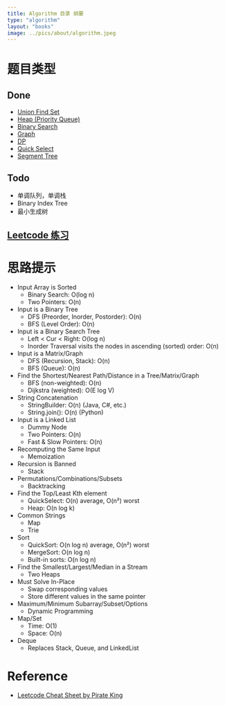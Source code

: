 ```yaml
---
title: Algorithm 目录 纲要
type: "algorithm"
layout: "books"
image: ../pics/about/algorithm.jpeg
---
```


# 题目类型
## Done
* [Union Find Set](../tech/union-find-set/)
* [Heap (Priority Queue)](../tech/heap/)
* [Binary Search](../tech/binary-search/)
* [Graph](../tech/graph/)
* [DP](../tech/dp/)
* [Quick Select](../tech/quickselect/)
* [Segment Tree](../tech/segment-tree/)

## Todo
* 单调队列，单调栈
* Binary Index Tree
* 最小生成树

## [Leetcode 练习](https://esther.fun/tags/Leetcode/)

# 思路提示
* Input Array is Sorted
  - Binary Search: O(log n)
  - Two Pointers: O(n)
* Input is a Binary Tree
  - DFS (Preorder, Inorder, Postorder): O(n)
  - BFS (Level Order): O(n)
* Input is a Binary Search Tree
  - Left < Cur < Right: O(log n)
  - Inorder Traversal visits the nodes in ascending (sorted) order: O(n)
* Input is a Matrix/Graph
  - DFS (Recursion, Stack): O(n)
  - BFS (Queue): O(n)
* Find the Shortest/Nearest Path/Distance in a Tree/Matrix/Graph
  - BFS (non-weighted): O(n)
  - Dijkstra (weighted): O(E log V)
* String Concatenation
  - StringBuilder: O(n) (Java, C#, etc.)
  - String.join(): O(n) (Python)
* Input is a Linked List
  - Dummy Node
  - Two Pointers: O(n)
  - Fast & Slow Pointers: O(n)
* Recomputing the Same Input
  - Memoization
* Recursion is Banned
  - Stack
* Permutations/Combinations/Subsets
  - Backtracking
* Find the Top/Least Kth element
  - QuickSelect: O(n) average, O(n²) worst
  - Heap: O(n log k)
* Common Strings
  - Map
  - Trie
* Sort
  - QuickSort: O(n log n) average, O(n²) worst
  - MergeSort: O(n log n)
  - Built-in sorts: O(n log n)
* Find the Smallest/Largest/Median in a Stream
  - Two Heaps
* Must Solve In-Place
  - Swap corresponding values
  - Store different values in the same pointer
* Maximum/Minimum Subarray/Subset/Options
  - Dynamic Programming
* Map/Set
  - Time: O(1)
  - Space: O(n)
* Deque
  - Replaces Stack, Queue, and LinkedList

# Reference
* [Leetcode Cheat Sheet by Pirate King](https://www.piratekingdom.com/leetcode/cheat-sheet#patterns)